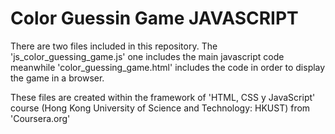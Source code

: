 # Color Guessin Game JAVASCRIPT

There are two files included in this repository. The 'js_color_guessing_game.js' one includes the main javascript code meanwhile 'color_guessing_game.html' includes the code in order to display the game in a browser. 

These files are created within the framework of 'HTML, CSS y JavaScript' course (Hong Kong University of Science and Technology: HKUST) from 'Coursera.org'
